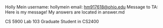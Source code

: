 Holly Mein
username: hollymein
email: hm917618@ohio.edu
Message to TA: Here is my message! My answers are located in answer.md

CS 5900 Lab 103 Graduate Student in CS2400
